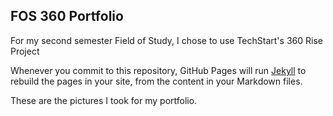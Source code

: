 ## FOS 360 Portfolio

For my second semester Field of Study, I chose to use TechStart's 360 Rise Project

Whenever you commit to this repository, GitHub Pages will run [Jekyll](https://jekyllrb.com/) to rebuild the pages in your site, from the content in your Markdown files.

<script src='//vizor.io/static/scripts/vizor-360-embed.js' data-vizorurl='//vizor.io/embed/baric/fos'></script>

These are the pictures I took for my portfolio.
